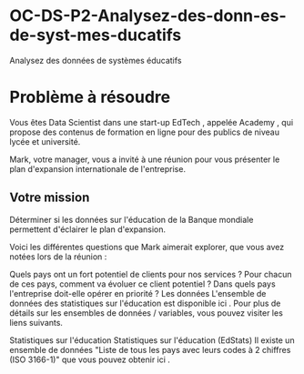 # OC-DS-P2-Analysez-des-donn-es-de-syst-mes-ducatifs
Analysez des données de systèmes éducatifs


# Problème à résoudre
Vous êtes Data Scientist dans une start-up EdTech , appelée Academy , qui propose des contenus de formation en ligne pour des publics de niveau lycée et université.

Mark, votre manager, vous a invité à une réunion pour vous présenter le plan d'expansion internationale de l'entreprise.

## Votre mission
Déterminer si les données sur l'éducation de la Banque mondiale permettent d'éclairer le plan d'expansion.

Voici les différentes questions que Mark aimerait explorer, que vous avez notées lors de la réunion :

Quels pays ont un fort potentiel de clients pour nos services ?
Pour chacun de ces pays, comment va évoluer ce client potentiel ?
Dans quels pays l'entreprise doit-elle opérer en priorité ?
Les données
L'ensemble de données des statistiques sur l'éducation est disponible ici .
Pour plus de détails sur les ensembles de données / variables, vous pouvez visiter les liens suivants.

Statistiques sur l'éducation
Statistiques sur l'éducation (EdStats)
Il existe un ensemble de données "Liste de tous les pays avec leurs codes à 2 chiffres (ISO 3166-1)" que vous pouvez obtenir ici .

